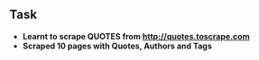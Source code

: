 ## Task 
* **Learnt to scrape QUOTES from http://quotes.toscrape.com<br>**
* **Scraped 10 pages with Quotes, Authors and Tags** 
